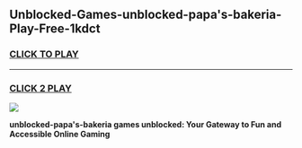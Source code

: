 
## Unblocked-Games-unblocked-papa's-bakeria-Play-Free-1kdct
<h3>
<a href="https://premium76.site?title=unblocked-papa's-bakeria&ref=18A1">CLICK TO PLAY</a></h3>
<hr>

<h3>
<a href="https://premium76.site?title=unblocked-papa's-bakeria&ref=18A1">CLICK 2 PLAY</a>
  
</h3>

<a href="https://premium76.site?title=unblocked-papa's-bakeria&ref=18A1"><img src="https://clearcache.store/games.png"></a>


**unblocked-papa's-bakeria games unblocked: Your Gateway to Fun and Accessible Online Gaming**
